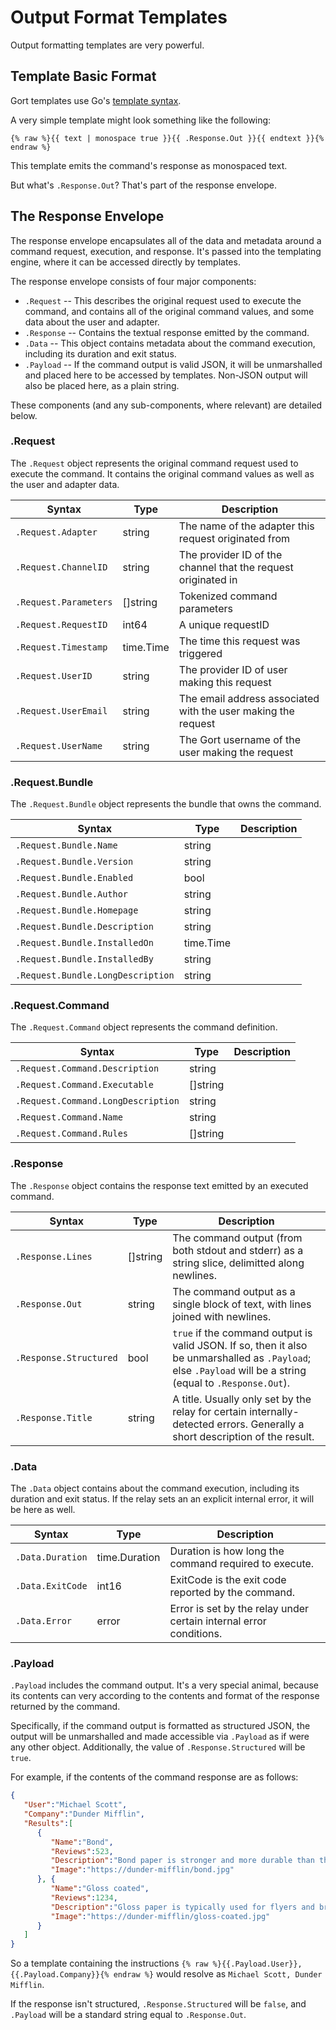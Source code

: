 # Output Format Templates

Output formatting templates are very powerful.

## Template Basic Format

Gort templates use Go's [template syntax](https://pkg.go.dev/text/template).

A very simple template might look something like the following:

```
{% raw %}{{ text | monospace true }}{{ .Response.Out }}{{ endtext }}{% endraw %}
```

This template emits the command's response as monospaced text.

But what's `.Response.Out`? That's part of the response envelope.

## The Response Envelope

The response envelope encapsulates all of the data and metadata around a command request, execution, and response. It's passed into the templating engine, where it can be accessed directly by templates.

The response envelope consists of four major components:

* `.Request` -- This describes the original request used to execute the command, and contains all of the original command values, and some data about the user and adapter.
* `.Response` -- Contains the textual response emitted by the command.
* `.Data` -- This object contains metadata about the command execution, including its duration and exit status.
* `.Payload` -- If the command output is valid JSON, it will be unmarshalled and placed here to be accessed by templates. Non-JSON output will also be placed here, as a plain string.

These components (and any sub-components, where relevant) are detailed below.

### .Request 

The `.Request` object represents the original command request used to execute the command. It contains the original command values as well as the user and adapter data.

| Syntax | Type | Description |
| ------ | ---- | ----------- |
| `.Request.Adapter` | string | The name of the adapter this request originated from |
| `.Request.ChannelID` | string | The provider ID of the channel that the request originated in |
| `.Request.Parameters` | []string | Tokenized command parameters |
| `.Request.RequestID` | int64  | A unique requestID |
| `.Request.Timestamp` | time.Time | The time this request was triggered |
| `.Request.UserID` | string | The provider ID of user making this request |
| `.Request.UserEmail` | string | The email address associated with the user making the request |
| `.Request.UserName` | string | The Gort username of the user making the request |

### .Request.Bundle

The `.Request.Bundle` object represents the bundle that owns the command.

| Syntax | Type | Description |
| ------ | ---- | ----------- |
| `.Request.Bundle.Name` | string | 
| `.Request.Bundle.Version` | string | 
| `.Request.Bundle.Enabled` | bool | 
| `.Request.Bundle.Author` | string | 
| `.Request.Bundle.Homepage` | string | 
| `.Request.Bundle.Description` | string | 
| `.Request.Bundle.InstalledOn` | time.Time | 
| `.Request.Bundle.InstalledBy` | string | 
| `.Request.Bundle.LongDescription` | string | 

### .Request.Command

The `.Request.Command` object represents the command definition.

| Syntax | Type | Description |
| ------ | ---- | ----------- |
| `.Request.Command.Description` | string | 
| `.Request.Command.Executable` | []string | 
| `.Request.Command.LongDescription` | string | 
| `.Request.Command.Name` | string | 
| `.Request.Command.Rules` | []string | 

### .Response

The `.Response` object contains the response text emitted by an executed command.

| Syntax | Type | Description |
| ------ | ---- | ----------- |
| `.Response.Lines` | []string | The command output (from both stdout and stderr) as a string slice, delimitted along newlines.
| `.Response.Out` | string | The command output as a single block of text, with lines joined with newlines.
| `.Response.Structured` | bool | `true` if the command output is valid JSON. If so, then it also be unmarshalled as `.Payload`; else `.Payload` will be a string (equal to `.Response.Out`).
| `.Response.Title` | string | A title. Usually only set by the relay for certain internally-detected errors. Generally a short description of the result.

### .Data

The `.Data` object contains about the command execution, including its duration and exit status. If the relay sets an an explicit internal error, it will be here as well.

| Syntax | Type | Description |
| ------ | ---- | ----------- |
| `.Data.Duration` | time.Duration | Duration is how long the command required to execute.
| `.Data.ExitCode` | int16 | ExitCode is the exit code reported by the command.
| `.Data.Error` | error | Error is set by the relay under certain internal error conditions.

### .Payload

`.Payload` includes the command output. It's a very special animal, because its contents can very according to the contents and format of the response returned by the command.

Specifically, if the command output is formatted as structured JSON, the output will be unmarshalled and made accessible via `.Payload` as if were any other object. Additionally, the value of `.Response.Structured` will be `true`.

For example, if the contents of the command response are as follows:

```json
{
   "User":"Michael Scott",
   "Company":"Dunder Mifflin",
   "Results":[
      {
         "Name":"Bond",
         "Reviews":523,
         "Description":"Bond paper is stronger and more durable than the average sheet of paper.",
         "Image":"https://dunder-mifflin/bond.jpg"
      }, {
         "Name":"Gloss coated",
         "Reviews":1234,
         "Description":"Gloss paper is typically used for flyers and brochures as it has a high shine.",
         "Image":"https://dunder-mifflin/gloss-coated.jpg"
      }
   ]
}
```

So a template containing the instructions `{% raw %}{{.Payload.User}}, {{.Payload.Company}}{% endraw %}` would resolve as `Michael Scott, Dunder Mifflin`.

If the response isn't structured, `.Response.Structured` will be `false`, and `.Payload` will be a standard string equal to `.Response.Out`. 
